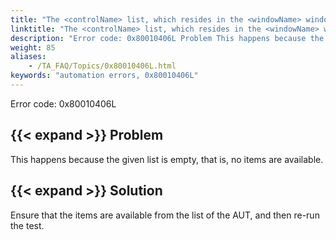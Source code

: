 ```yaml
--- 
title: "The <controlName> list, which resides in the <windowName> window, is empty. TestArchitect is unable to select any items in the list."
linktitle: "The <controlName> list, which resides in the <windowName> window, is empty. TestArchitect is unable to select any items in the list."
description: "Error code: 0x80010406L Problem This happens because the given list is empty, that is, no items are available. Solution Ensure that the items are available from the list of the AUT, and then re-run ..."
weight: 85
aliases: 
    - /TA_FAQ/Topics/0x80010406L.html
keywords: "automation errors, 0x80010406L"
---
```


Error code: 0x80010406L

## {{< expand >}} Problem

This happens because the given list is empty, that is, no items are available.

## {{< expand >}} Solution

Ensure that the items are available from the list of the AUT, and then re-run the test.




